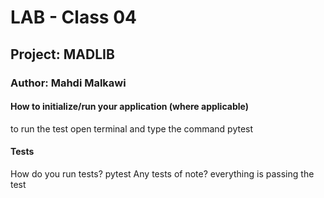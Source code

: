 # LAB - Class 04
## Project: MADLIB
### Author: Mahdi Malkawi


#### How to initialize/run your application (where applicable)
to run the test open terminal and type the command pytest


#### Tests
How do you run tests? pytest
Any tests of note? everything is passing the test
